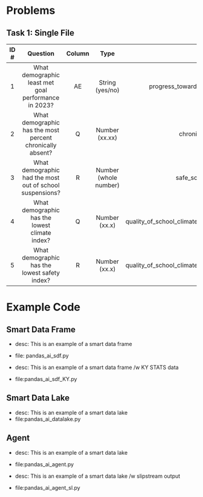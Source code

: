 # Problems

## Task 1: Single File

| ID # |                          Question                         | Column |          Type         |                          data file(s)                         |
|:----:|:---------------------------------------------------------:|:------:|:---------------------:|:-------------------------------------------------------------:|
|   1  |    What demographic least met goal performance in 2023?   |   AE   |    String (yes/no)    |         progress_towards_state_goals_proficiency_2023         |
|   2  | What demographic has the most percent chronically absent? |    Q   |     Number (xx.xx)    |                    chronic_absenteeism_2023                   |
|   3  |  What demographic had the most out of school suspensions? |    R   | Number (whole number) |                  safe_schools_discipline_2023                 |
|   4  |       What demographic has the lowest climate index?      |    Q   |     Number (xx.x)     | quality_of_school_climate_and_safety_survey_index_scores_2023 |
|   5  |       What demographic has the lowest safety index?       |    R   |     Number (xx.x)     | quality_of_school_climate_and_safety_survey_index_scores_2023 |


# Example Code

## Smart Data Frame

* desc: This is an example of a smart data frame
* file: pandas_ai_sdf.py

* desc: This is an example of a smart data frame /w KY STATS data  
* file:pandas_ai_sdf_KY.py

## Smart Data Lake

* desc: This is an example of a smart data lake  
* file:pandas_ai_datalake.py

## Agent

* desc: This is an example of a smart data lake  
* file:pandas_ai_agent.py

* desc: This is an example of a smart data lake /w slipstream output 
* file:pandas_ai_agent_sl.py
 

